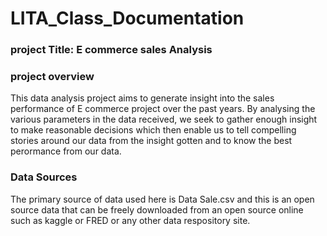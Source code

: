 # LITA_Class_Documentation

### project Title: E commerce sales Analysis

### project overview
This data analysis project aims to generate insight into the sales performance of E commerce project over the past years. By analysing the various parameters in the data received, we seek to gather enough insight to make reasonable decisions which then enable us to tell compelling stories around our data from the insight gotten and to know the best perormance from our data.

### Data Sources
The primary source of data used here is Data Sale.csv and this is an open source data that can be freely downloaded from an open source online such as kaggle or FRED or any other data respository site.
